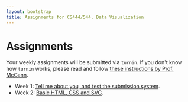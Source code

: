 ```yaml
---
layout: bootstrap
title: Assignments for CS444/544, Data Visualization
---
```


# Assignments

Your weekly assignments will be submitted via `turnin`. If you don't
know how `turnin` works, please read and follow
[these instructions by Prof. McCann](http://www.cs.arizona.edu/people/mccann/submission.pdf).

- Week 1: [Tell me about you, and test the submission system](assignment_1.html).
- Week 2: [Basic HTML, CSS and SVG](assignment_2.html).
